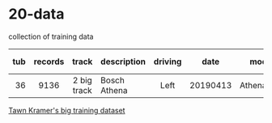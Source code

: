 # 20-data
collection of training data

| tub             | records | track       | description  | driving   | date     | model      | data quality    |
|----------------:|:-------:|:-----------:|:-----|:-----:|:-:|:----------:|---:|
| 36              |    9136 | 2 big track | Bosch Athena | Left | 20190413 | Athena2.h5 | [tubhist](https://github.com/connected-autonomous-mobilty/20-data/blob/master/images/tubhist_tub_36_19-04-13.png)|

[Tawn Kramer's big training dataset](https://s3.amazonaws.com/tawn-train/log_donkey/combined_donkey_tub_data.zip)
